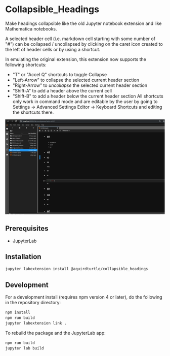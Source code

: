 # Collapsible_Headings

Make headings collapsible like the old Jupyter notebook extension and like Mathematica notebooks.

A selected header cell (i.e. markdown cell starting with some number of "#") can be collapsed / uncollapsed by clicking on the caret icon created to the left of header cells or by using a shortcut.

In emulating the original extension, this extension now supports the following shortcuts:
- "T" or "Accel Q" shortcuts to toggle Collapse
- "Left-Arrow" to collapse the selected current header section
- "Right-Arrow" to *uncollapse* the selected current header section
- "Shift-A" to add a header above the current cell
- "Shift-B" to add a header below the current header section
All shortcuts only work in command mode and are editable by the user by going to Settings -> Advanced Settings Editor -> Keyboard Shortcuts and editing the shortcuts there.

![Alt Text](Demo2.gif)

## Prerequisites
* JupyterLab

## Installation

```bash
jupyter labextension install @aquirdturtle/collapsible_headings
```

## Development

For a development install (requires npm version 4 or later), do the following in the repository directory:

```bash
npm install
npm run build
jupyter labextension link .
```

To rebuild the package and the JupyterLab app:

```bash
npm run build
jupyter lab build
```
